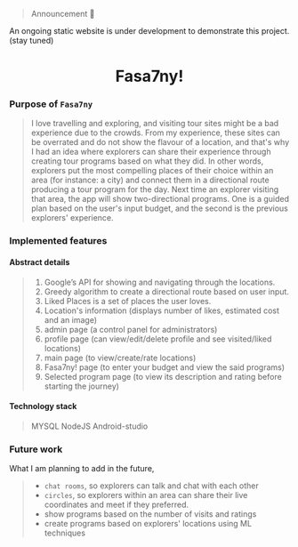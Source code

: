> Announcement :loudspeaker:

An ongoing static website is under development to demonstrate this project. (stay tuned)

<h1 href="#fasa7ny" align="center"> Fasa7ny! </h1>

### Purpose of `Fasa7ny`

> I love travelling and exploring, and visiting tour sites might be a bad experience due to the crowds. From my experience, these sites can be overrated and do not show the flavour of a location, and that's why I had an idea where explorers can share their experience through creating tour programs based on what they did. In other words, explorers put the most compelling places of their choice within an area (for instance: a city) and connect them in a directional route producing a tour program for the day. Next time an explorer visiting that area, the app will show two-directional programs. One is a guided plan based on the user's input budget, and the second is the previous explorers' experience.

### Implemented features

#### Abstract details

> 1. Google’s API for showing and navigating through the locations. 
> 2. Greedy algorithm to create a directional route based on user input.
> 3. Liked Places is a set of places the user loves.
> 4. Location's information (displays number of likes, estimated cost and an image)
> 5. admin page (a control panel for administrators)
> 6. profile page (can view/edit/delete profile and see visited/liked locations)
> 7. main page (to view/create/rate locations)
> 8. Fasa7ny! page (to enter your budget and view the said programs)
> 9. Selected program page (to view its description and rating before starting the journey)

#### Technology stack

> MYSQL
> NodeJS
> Android-studio

### Future work

What I am planning to add in the future, 
> - ```chat rooms```, so explorers can talk and chat with each other
> - ```circles```, so explorers within an area can share their live coordinates and meet if they preferred.
> - show programs based on the number of visits and ratings
> - create programs based on explorers' locations using ML techniques
















